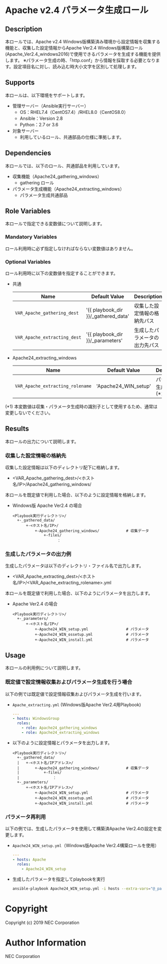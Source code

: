 # Apache v2.4 パラメータ生成ロール

## Description

本ロールでは、Apache v2.4 Windows版構築済み環境から設定情報を収集する機能と、収集した設定情報からApache Ver2.4 Windows版構築ロール(Apache_Ver2.4_windows2016)で使用できるパラメータを生成する機能を提供します。
※パラメータ生成の時、「http.conf」から情報を採取する必要となります。設定項目名に対し、読み込む時大小文字を区別して処理します。

## Supports

本ロールは、以下環境をサポートします。

- 管理サーバー（Ansible実行サーバー）
  - OS：RHEL7.4（CentOS7.4）/RHEL8.0（CentOS8.0）
  - Ansible：Version 2.8
  - Python：2.7 or 3.6
- 対象サーバー
  - 利用しているロール、共通部品の仕様に準拠します。

## Dependencies

本ロールでは、以下のロール、共通部品を利用しています。

- 収集機能（Apache24_gathering_windows）
  - gathering ロール
- パラメータ生成機能（Apache24_extracting_windows）
  - パラメータ生成共通部品

## Role Variables

本ロールで指定できる変数値について説明します。

### Mandatory Variables

ロール利用時に必ず指定しなければならない変数値はありません。

### Optional Variables

ロール利用時に以下の変数値を指定することができます。

- 共通

    | Name                            | Default Value | Description                        |
    | ------------------------------- | ------------- | -----------------------------------|
    |`VAR_Apache_gathering_dest`      |'{{ playbook_dir }}/_gathered_data' |収集した設定情報の格納先パス |
    |`VAR_Apache_extracting_dest`     |'{{ playbook_dir }}/_parameters'    |生成したパラメータの出力先パス  |

- Apache24_extracting_windows

    | Name                             | Default Value                    | Description      |
    | -------------------------------- | -------------------------------- | -----------------|
    |`VAR_Apache_extracting_rolename`  |'Apache24_WIN_setup'              |パラメータ生成対象 (*1) |

(*1) 本変数値は収集・パラメータ生成時の識別子として使用するため、通常は変更しないでください。

## Results

本ロールの出力について説明します。

### 収集した設定情報の格納先

収集した設定情報は以下のディレクトリ配下に格納します。

- <VAR_Apache_gathering_dest>/<ホスト名/IP>/Apache24_gathering_windows/

本ロールを既定値で利用した場合、以下のように設定情報を格納します。
- Windows版 Apache Ver2.4 の場合

    ```none
    <Playbook実行ディレクトリ>/
      +-_gathered_data/
          +-<ホスト名/IP>/
              +-Apache24_gathering_windows/            # 収集データ
                  +-files/
                        ：
    ```

### 生成したパラメータの出力例

生成したパラメータは以下のディレクトリ・ファイル名で出力します。

- <VAR_Apache_extracting_dest>/<ホスト名/IP>/<VAR_Apache_extracting_rolename>.yml

本ロールを既定値で利用した場合、以下のようにパラメータを出力します。

- Apache Ver2.4 の場合

    ```none
    <Playbook実行ディレクトリ>/
      +-_parameters/
          +-<ホスト名/IP>/
			  +-Apache24_WIN_setup.yml                 # パラメータ
			  +-Apache24_WIN_ossetup.yml               # パラメータ
			  +-Apache24_WIN_install.yml               # パラメータ
    ```

## Usage

本ロールの利用例について説明します。

### 既定値で設定情報収集およびパラメータ生成を行う場合

以下の例では既定値で設定情報収集およびパラメータ生成を行います。
- `Apache_extracting.yml` (Windows版Apache Ver2.4用Playbook)

    ```yaml
    ---
    - hosts: WindowsGroup
      roles:
        - role: Apache24_gathering_windows
        - role: Apache24_extracting_windows
    ```

- 以下のように設定情報とパラメータを出力します。

    ```none
    <Playbook実行ディレクトリ>/
      +-_gathered_data/
      |   +-<ホスト名/IPアドレス>/
      |       +-Apache24_gathering_windows/            # 収集データ
      |           +-files/
      |               ：
      +-_parameters/
          +-<ホスト名/IPアドレス>/
			  +-Apache24_WIN_setup.yml                 # パラメータ
			  +-Apache24_WIN_ossetup.yml               # パラメータ
			  +-Apache24_WIN_install.yml               # パラメータ
    ```

### パラメータ再利用

以下の例では、生成したパラメータを使用して構築済Apache Ver2.4の設定を変更します。

- `Apache24_WIN_setup.yml`（Windows版Apache Ver2.4構築ロールを使用）

    ```yaml
    ---
    - hosts: Apache
      roles:
        - Apache24_WIN_setup
    ```

- 生成したパラメータを指定してplaybookを実行

    ```sh
    ansible-playbook Apache24_WIN_setup.yml -i hosts --extra-vars="@_parameters/<ホスト名/IPアドレス>/Apache24_WIN_setup.yml"
    ```

# Copyright
Copyright (c) 2019 NEC Corporation

# Author Information
NEC Corporation
